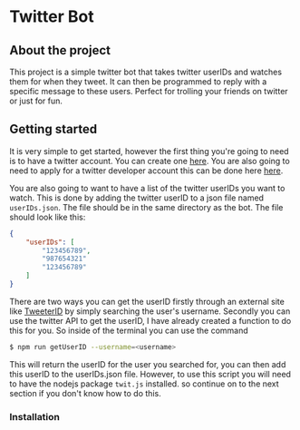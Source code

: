 # Twitter Bot

## About the project
This project is a simple twitter bot that takes twitter userIDs and watches them for when they tweet. It can then be programmed to reply with a specific message to these users. Perfect for trolling your friends on twitter or just for fun.

## Getting started 
It is very simple to get started, however the first thing you're going to need is to have a twitter account. You can create one [here](https://twitter.com/). You are also going to need to apply for a twitter developer account this can be done here [here](https://developer.twitter.com/en/portal/dashboard).

You are also going to want to have a list of the twitter userIDs you want to watch. This is done by adding the twitter userID to a json file named `userIDs.json`. The file should be in the same directory as the bot. The file should look like this:
```json
{
    "userIDs": [
        "123456789",
        "987654321"
        "123456789"
    ]
}
```
There are two ways you can get the userID firstly through an external site like [TweeterID](https://tweeterid.com/) by simply searching the user's username. Secondly you can use the twitter API to get the userID, I have already created a function to do this for you. So inside of the terminal you can use the command
```sh
$ npm run getUserID --username=<username>
```
This will return the userID for the user you searched for, you can then add this userID to the userIDs.json file. However, to use this script you will need to have the nodejs package `twit.js` installed. so continue on to the next section if you don't know how to do this.

### Installation

